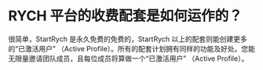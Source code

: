 # RYCH 平台的收费配套是如何运作的？

很简单，StartRych 是永久免费的免费的，StartRych 以上的配套则能创建更多的“已激活用户” （Active Profile）。所有的配套计划拥有同样的功能及好处。您能无限量邀请团队成员，且每位成员将算做一个“已激活用户” （Active Profile）。

